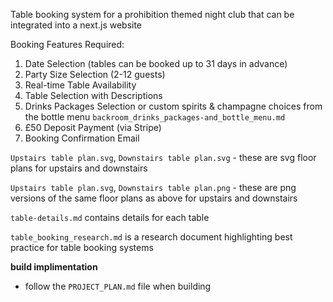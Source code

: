 Table booking system for a prohibition themed night club that can be integrated into a next.js website

Booking Features Required:
1. Date Selection (tables can be booked up to 31 days in advance)
2. Party Size Selection (2-12 guests)
3. Real-time Table Availability
4. Table Selection with Descriptions
5. Drinks Packages Selection or custom spirits & champagne choices from the bottle menu `backroom_drinks_packages-and_bottle_menu.md`
6. £50 Deposit Payment (via Stripe)
7. Booking Confirmation Email

`Upstairs table plan.svg`, `Downstairs table plan.svg` - these are svg floor plans for upstairs and downstairs

`Upstairs table plan.svg`, `Downstairs table plan.png` - these are png versions of the same floor plans as above for upstairs and downstairs

`table-details.md` contains details for each table 

`table_booking_research.md` is a research document highlighting best practice for table booking systems

**build implimentation**
- follow the `PROJECT_PLAN.md` file when building